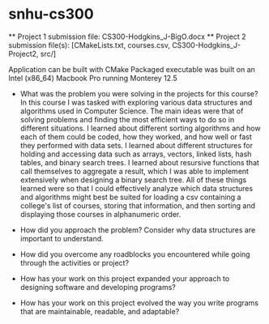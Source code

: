 # snhu-cs300
** Project 1 submission file: CS300-Hodgkins_J-BigO.docx
** Project 2 submission file(s): [CMakeLists.txt, courses.csv, CS300-Hodgkins_J-Project2, src/]

Application can be built with CMake
Packaged executable was built on an Intel (x86_64) Macbook Pro running Monterey 12.5

* What was the problem you were solving in the projects for this course?
In this course I was tasked with exploring various data structures and algorithms used in Computer Science. The main ideas were that of solving problems and finding the most efficient ways to do so in different situations. I learned about different sorting algorithms and how each of them could be coded, how they worked, and how well or fast they performed with data sets. I learned about different structures for holding and accessing data such as arrays, vectors, linked lists, hash tables, and binary search trees. I learned about resursive functions that call themselves to aggregate a result, which I was able to implement extensively when designing a binary search tree. All of these things learned were so that I could effectively analyze which data structures and algorithms might best be suited for loading a csv containing a college's list of courses, storing that information, and then sorting and displaying those courses in alphanumeric order.

* How did you approach the problem? Consider why data structures are important to understand.
* How did you overcome any roadblocks you encountered while going through the activities or project?
* How has your work on this project expanded your approach to designing software and developing programs?
* How has your work on this project evolved the way you write programs that are maintainable, readable, and adaptable?
